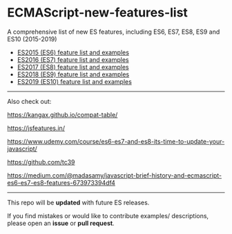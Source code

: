 # ECMAScript-new-features-list
A comprehensive list of new ES features, including ES6, ES7, ES8, ES9 and ES10 (2015-2019)

* [ES2015 (ES6) feature list and examples](ES2015.MD)
* [ES2016 (ES7) feature list and examples](ES2016.MD)
* [ES2017 (ES8) feature list and examples](ES2017.MD)
* [ES2018 (ES9) feature list and examples](ES2018.MD)
* [ES2019 (ES10) feature list and examples](ES2019.MD)

---
Also check out:

https://kangax.github.io/compat-table/

https://jsfeatures.in/

https://www.udemy.com/course/es6-es7-and-es8-its-time-to-update-your-javascript/

https://github.com/tc39

https://medium.com/@madasamy/javascript-brief-history-and-ecmascript-es6-es7-es8-features-673973394df4

---
This repo will be **updated** with future ES releases.

If you find mistakes or would like to contribute examples/ descriptions, please open an **issue** or **pull request**.
